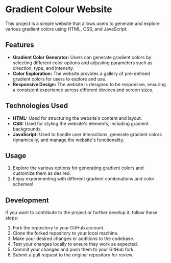 # Gradient Colour Website

This project is a simple website that allows users to generate and explore various gradient colors using HTML, CSS, and JavaScript.

## Features

- **Gradient Color Generator:** Users can generate gradient colors by selecting different color options and adjusting parameters such as direction, type, and intensity.
- **Color Exploration:** The website provides a gallery of pre-defined gradient colors for users to explore and use.
- **Responsive Design:** The website is designed to be responsive, ensuring a consistent experience across different devices and screen sizes.

## Technologies Used

- **HTML:** Used for structuring the website's content and layout.
- **CSS:** Used for styling the website's elements, including gradient backgrounds.
- **JavaScript:** Used to handle user interactions, generate gradient colors dynamically, and manage the website's functionality.

## Usage

1. Explore the various options for generating gradient colors and customize them as desired.
2. Enjoy experimenting with different gradient combinations and color schemes!

## Development

If you want to contribute to the project or further develop it, follow these steps:

1. Fork the repository to your GitHub account.
2. Clone the forked repository to your local machine.
3. Make your desired changes or additions to the codebase.
4. Test your changes locally to ensure they work as expected.
5. Commit your changes and push them to your GitHub fork.
6. Submit a pull request to the original repository for review.
